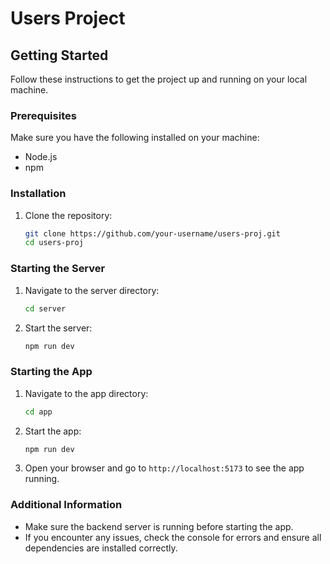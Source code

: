 # Users Project

## Getting Started

Follow these instructions to get the project up and running on your local machine.

### Prerequisites

Make sure you have the following installed on your machine:

- Node.js
- npm

### Installation

1. Clone the repository:

   ```sh
   git clone https://github.com/your-username/users-proj.git
   cd users-proj
   ```

### Starting the Server

1. Navigate to the server directory:

   ```sh
   cd server
   ```

2. Start the server:
   ```sh
   npm run dev
   ```

### Starting the App

1. Navigate to the app directory:

   ```sh
   cd app
   ```

2. Start the app:

   ```sh
   npm run dev
   ```

3. Open your browser and go to `http://localhost:5173` to see the app running.

### Additional Information

- Make sure the backend server is running before starting the app.
- If you encounter any issues, check the console for errors and ensure all dependencies are installed correctly.
